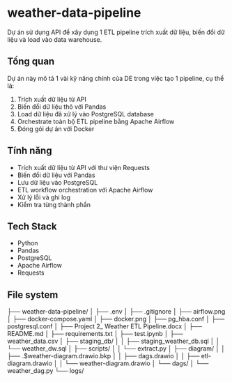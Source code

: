 # weather-data-pipeline

Dự án sử dụng API để xây dụng 1 ETL pipeline trích xuất dữ liệu, biến đổi dữ liệu và load vào data warehouse.

## Tổng quan

Dự án này mô tả 1 vài kỹ năng chính của DE trong việc tạo 1 pipeline, cụ thể là:

1. Trích xuất dữ liệu từ API
2. Biến đổi dữ liệu thô với Pandas 
3. Load dữ liệu đã xử lý vào PostgreSQL database
4. Orchestrate toàn bộ ETL pipeline bằng Apache Airflow
5. Đóng gói dự án với Docker
## Tính năng

- Trích xuất dữ liệu từ API với thư viện Requests
- Biến đổi dữ liệu với Pandas
- Lưu dữ liệu vào PostgreSQL
- ETL workflow orchestration với Apache Airflow
- Xử lý lỗi và ghi log 
- Kiểm tra từng thành phần

## Tech Stack

- Python
- Pandas
- PostgreSQL
- Apache Airflow
- Requests


## File system
├── weather-data-pipeline/
│   ├── .env
│   ├── .gitignore
│   ├── airflow.png
│   ├── docker-compose.yaml
│   ├── docker.png
│   ├── pg_hba.conf
│   ├── postgresql.conf
│   ├── Project 2_ Weather ETL Pipeline.docx
│   ├── README.md
│   ├── requirements.txt
│   ├── test.ipynb
│   ├── weather_data.csv
│   ├── staging_db/
│   │   ├── staging_weather_db.sql
│   │   └── weather_dw.sql
│   ├── scripts/
│   │   └── extract.py
│   ├── diagram/
│   │   ├── .$weather-diagram.drawio.bkp
│   │   ├── dags.drawio
│   │   ├── etl-diagram.drawio
│   │   └── weather-diagram.drawio
│   └── dags/
│       └── weather_dag.py
└── logs/
